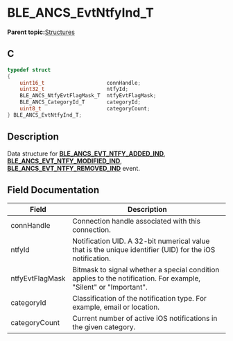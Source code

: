 # BLE\_ANCS\_EvtNtfyInd\_T

**Parent topic:**[Structures](GUID-A2656700-B0A1-443C-903C-42AE1A0A1AD8.md)

## C

```c
typedef struct
{
    uint16_t                    connHandle;
    uint32_t                    ntfyId;
    BLE_ANCS_NtfyEvtFlagMask_T  ntfyEvtFlagMask;
    BLE_ANCS_CategoryId_T       categoryId;
    uint8_t                     categoryCount;
} BLE_ANCS_EvtNtfyInd_T;
```

## Description

Data structure for **[BLE\_ANCS\_EVT\_NTFY\_ADDED\_IND](GUID-09E4D761-E240-4D15-8065-2AB976C30FAB.md)**, **[BLE\_ANCS\_EVT\_NTFY\_MODIFIED\_IND](GUID-09E4D761-E240-4D15-8065-2AB976C30FAB.md)**, **[BLE\_ANCS\_EVT\_NTFY\_REMOVED\_IND](GUID-09E4D761-E240-4D15-8065-2AB976C30FAB.md)** event.

## Field Documentation

|Field|Description|
|-----|-----------|
|connHandle|Connection handle associated with this connection.|
|ntfyId|Notification UID. A 32-bit numerical value that is the unique identifier \(UID\) for the iOS notification.|
|ntfyEvtFlagMask|Bitmask to signal whether a special condition applies to the notification. For example, "Silent" or "Important".|
|categoryId|Classification of the notification type. For example, email or location.|
|categoryCount|Current number of active iOS notifications in the given category.|

